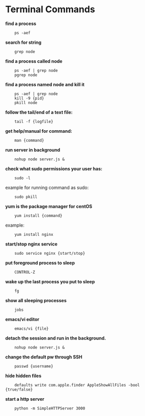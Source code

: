 Terminal Commands
=================


**find a process**

        ps -aef 


**search for string**

        grep node

**find a process called node**

        ps -aef | grep node
        pgrep node

**find a process named node and kill it**

        ps -aef | grep node
        kill -9 {pid}
        pkill node

**follow the tail/end of a text file:**

        tail -f {logfile}


**get help/manual for command:**

        man {command}

**run server in background**
        
        nohup node server.js &

**check what sudo permissions your user has:**

        sudo -l

example for running command as sudo:
        
        sudo pkill

**yum is the package manager for centOS**
        
        yum install {command}

example:

        yum install nginx


**start/stop nginx service**

        sudo service nginx {start/stop}


**put foreground process to sleep**

        CONTROL-Z

**wake up the last process you put to sleep**

        fg 

**show all sleeping processes**

        jobs

**emacs/vi editor**

        emacs/vi {file}
        
**detach the session and run in the background.**

        nohup node server.js &
        
**change the default pw through SSH**

        passwd {username}
        
**hide hidden files**

        defaults write com.apple.finder AppleShowAllFiles -bool {true/false}
        
**start a http server**

        python -m SimpleHTTPServer 3000
  
        






